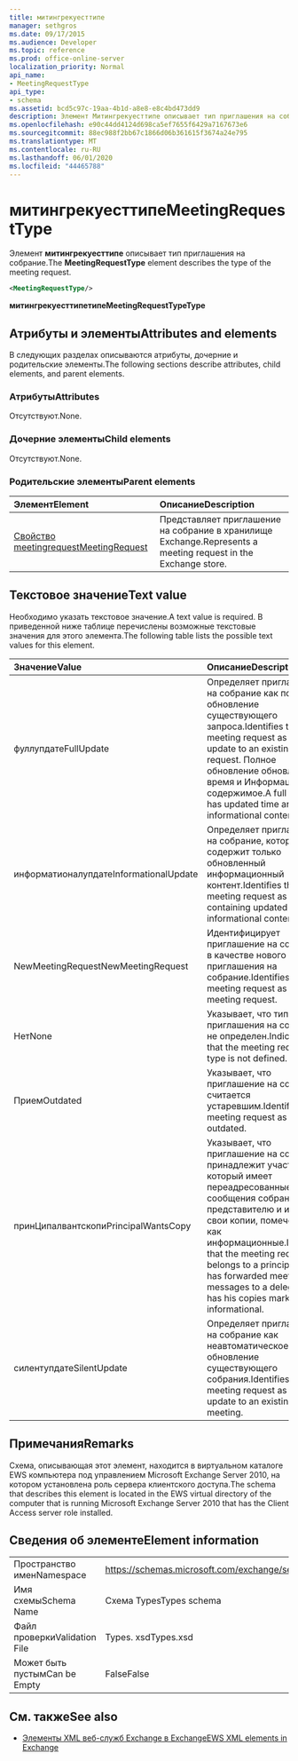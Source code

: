 ```yaml
---
title: митингрекуесттипе
manager: sethgros
ms.date: 09/17/2015
ms.audience: Developer
ms.topic: reference
ms.prod: office-online-server
localization_priority: Normal
api_name:
- MeetingRequestType
api_type:
- schema
ms.assetid: bcd5c97c-19aa-4b1d-a8e8-e8c4bd473dd9
description: Элемент Митингрекуесттипе описывает тип приглашения на собрание.
ms.openlocfilehash: e90c44dd4124d698ca5ef7655f6429a7167673e6
ms.sourcegitcommit: 88ec988f2bb67c1866d06b361615f3674a24e795
ms.translationtype: MT
ms.contentlocale: ru-RU
ms.lasthandoff: 06/01/2020
ms.locfileid: "44465788"
---
```

# <a name="meetingrequesttype"></a><span data-ttu-id="86ed5-103">митингрекуесттипе</span><span class="sxs-lookup"><span data-stu-id="86ed5-103">MeetingRequestType</span></span>

<span data-ttu-id="86ed5-104">Элемент **митингрекуесттипе** описывает тип приглашения на собрание.</span><span class="sxs-lookup"><span data-stu-id="86ed5-104">The **MeetingRequestType** element describes the type of the meeting request.</span></span> 
  
```xml
<MeetingRequestType/>
```

 <span data-ttu-id="86ed5-105">**митингрекуесттипетипе**</span><span class="sxs-lookup"><span data-stu-id="86ed5-105">**MeetingRequestTypeType**</span></span>
## <a name="attributes-and-elements"></a><span data-ttu-id="86ed5-106">Атрибуты и элементы</span><span class="sxs-lookup"><span data-stu-id="86ed5-106">Attributes and elements</span></span>

<span data-ttu-id="86ed5-107">В следующих разделах описываются атрибуты, дочерние и родительские элементы.</span><span class="sxs-lookup"><span data-stu-id="86ed5-107">The following sections describe attributes, child elements, and parent elements.</span></span>
  
### <a name="attributes"></a><span data-ttu-id="86ed5-108">Атрибуты</span><span class="sxs-lookup"><span data-stu-id="86ed5-108">Attributes</span></span>

<span data-ttu-id="86ed5-109">Отсутствуют.</span><span class="sxs-lookup"><span data-stu-id="86ed5-109">None.</span></span>
  
### <a name="child-elements"></a><span data-ttu-id="86ed5-110">Дочерние элементы</span><span class="sxs-lookup"><span data-stu-id="86ed5-110">Child elements</span></span>

<span data-ttu-id="86ed5-111">Отсутствуют.</span><span class="sxs-lookup"><span data-stu-id="86ed5-111">None.</span></span>
  
### <a name="parent-elements"></a><span data-ttu-id="86ed5-112">Родительские элементы</span><span class="sxs-lookup"><span data-stu-id="86ed5-112">Parent elements</span></span>

|<span data-ttu-id="86ed5-113">**Элемент**</span><span class="sxs-lookup"><span data-stu-id="86ed5-113">**Element**</span></span>|<span data-ttu-id="86ed5-114">**Описание**</span><span class="sxs-lookup"><span data-stu-id="86ed5-114">**Description**</span></span>|
|:-----|:-----|
|[<span data-ttu-id="86ed5-115">Свойство meetingrequest</span><span class="sxs-lookup"><span data-stu-id="86ed5-115">MeetingRequest</span></span>](meetingrequest.md) <br/> |<span data-ttu-id="86ed5-116">Представляет приглашение на собрание в хранилище Exchange.</span><span class="sxs-lookup"><span data-stu-id="86ed5-116">Represents a meeting request in the Exchange store.</span></span>  <br/> |
   
## <a name="text-value"></a><span data-ttu-id="86ed5-117">Текстовое значение</span><span class="sxs-lookup"><span data-stu-id="86ed5-117">Text value</span></span>

<span data-ttu-id="86ed5-118">Необходимо указать текстовое значение.</span><span class="sxs-lookup"><span data-stu-id="86ed5-118">A text value is required.</span></span> <span data-ttu-id="86ed5-119">В приведенной ниже таблице перечислены возможные текстовые значения для этого элемента.</span><span class="sxs-lookup"><span data-stu-id="86ed5-119">The following table lists the possible text values for this element.</span></span>
  
|<span data-ttu-id="86ed5-120">**Значение**</span><span class="sxs-lookup"><span data-stu-id="86ed5-120">**Value**</span></span>|<span data-ttu-id="86ed5-121">**Описание**</span><span class="sxs-lookup"><span data-stu-id="86ed5-121">**Description**</span></span>|
|:-----|:-----|
|<span data-ttu-id="86ed5-122">фуллупдате</span><span class="sxs-lookup"><span data-stu-id="86ed5-122">FullUpdate</span></span>  <br/> |<span data-ttu-id="86ed5-123">Определяет приглашение на собрание как полное обновление существующего запроса.</span><span class="sxs-lookup"><span data-stu-id="86ed5-123">Identifies the meeting request as a full update to an existing request.</span></span> <span data-ttu-id="86ed5-124">Полное обновление обновляет время и Информационное содержимое.</span><span class="sxs-lookup"><span data-stu-id="86ed5-124">A full update has updated time and informational content.</span></span>  <br/> |
|<span data-ttu-id="86ed5-125">информатионалупдате</span><span class="sxs-lookup"><span data-stu-id="86ed5-125">InformationalUpdate</span></span>  <br/> |<span data-ttu-id="86ed5-126">Определяет приглашение на собрание, которое содержит только обновленный информационный контент.</span><span class="sxs-lookup"><span data-stu-id="86ed5-126">Identifies the meeting request as only containing updated informational content.</span></span>  <br/> |
|<span data-ttu-id="86ed5-127">NewMeetingRequest</span><span class="sxs-lookup"><span data-stu-id="86ed5-127">NewMeetingRequest</span></span>  <br/> |<span data-ttu-id="86ed5-128">Идентифицирует приглашение на собрание в качестве нового приглашения на собрание.</span><span class="sxs-lookup"><span data-stu-id="86ed5-128">Identifies the meeting request as a new meeting request.</span></span>  <br/> |
|<span data-ttu-id="86ed5-129">Нет</span><span class="sxs-lookup"><span data-stu-id="86ed5-129">None</span></span>  <br/> |<span data-ttu-id="86ed5-130">Указывает, что тип приглашения на собрание не определен.</span><span class="sxs-lookup"><span data-stu-id="86ed5-130">Indicates that the meeting request type is not defined.</span></span>  <br/> |
|<span data-ttu-id="86ed5-131">Прием</span><span class="sxs-lookup"><span data-stu-id="86ed5-131">Outdated</span></span>  <br/> |<span data-ttu-id="86ed5-132">Указывает, что приглашение на собрание считается устаревшим.</span><span class="sxs-lookup"><span data-stu-id="86ed5-132">Identifies the meeting request as outdated.</span></span>  <br/> |
|<span data-ttu-id="86ed5-133">принЦипалвантскопи</span><span class="sxs-lookup"><span data-stu-id="86ed5-133">PrincipalWantsCopy</span></span>  <br/> |<span data-ttu-id="86ed5-134">Указывает, что приглашение на собрание принадлежит участнику, который имеет переадресованные сообщения собраний представителю и имеет свои копии, помеченные как информационные.</span><span class="sxs-lookup"><span data-stu-id="86ed5-134">Indicates that the meeting request belongs to a principal who has forwarded meeting messages to a delegate and has his copies marked as informational.</span></span>  <br/> |
|<span data-ttu-id="86ed5-135">силентупдате</span><span class="sxs-lookup"><span data-stu-id="86ed5-135">SilentUpdate</span></span>  <br/> |<span data-ttu-id="86ed5-136">Определяет приглашение на собрание как неавтоматическое обновление существующего собрания.</span><span class="sxs-lookup"><span data-stu-id="86ed5-136">Identifies the meeting request as a silent update to an existing meeting.</span></span>  <br/> |
   
## <a name="remarks"></a><span data-ttu-id="86ed5-137">Примечания</span><span class="sxs-lookup"><span data-stu-id="86ed5-137">Remarks</span></span>

<span data-ttu-id="86ed5-138">Схема, описывающая этот элемент, находится в виртуальном каталоге EWS компьютера под управлением Microsoft Exchange Server 2010, на котором установлена роль сервера клиентского доступа.</span><span class="sxs-lookup"><span data-stu-id="86ed5-138">The schema that describes this element is located in the EWS virtual directory of the computer that is running Microsoft Exchange Server 2010 that has the Client Access server role installed.</span></span>
  
## <a name="element-information"></a><span data-ttu-id="86ed5-139">Сведения об элементе</span><span class="sxs-lookup"><span data-stu-id="86ed5-139">Element information</span></span>

|||
|:-----|:-----|
|<span data-ttu-id="86ed5-140">Пространство имен</span><span class="sxs-lookup"><span data-stu-id="86ed5-140">Namespace</span></span>  <br/> |https://schemas.microsoft.com/exchange/services/2006/types  <br/> |
|<span data-ttu-id="86ed5-141">Имя схемы</span><span class="sxs-lookup"><span data-stu-id="86ed5-141">Schema Name</span></span>  <br/> |<span data-ttu-id="86ed5-142">Схема Types</span><span class="sxs-lookup"><span data-stu-id="86ed5-142">Types schema</span></span>  <br/> |
|<span data-ttu-id="86ed5-143">Файл проверки</span><span class="sxs-lookup"><span data-stu-id="86ed5-143">Validation File</span></span>  <br/> |<span data-ttu-id="86ed5-144">Types. xsd</span><span class="sxs-lookup"><span data-stu-id="86ed5-144">Types.xsd</span></span>  <br/> |
|<span data-ttu-id="86ed5-145">Может быть пустым</span><span class="sxs-lookup"><span data-stu-id="86ed5-145">Can be Empty</span></span>  <br/> |<span data-ttu-id="86ed5-146">False</span><span class="sxs-lookup"><span data-stu-id="86ed5-146">False</span></span>  <br/> |
   
## <a name="see-also"></a><span data-ttu-id="86ed5-147">См. также</span><span class="sxs-lookup"><span data-stu-id="86ed5-147">See also</span></span>



- [<span data-ttu-id="86ed5-148">Элементы XML веб-служб Exchange в Exchange</span><span class="sxs-lookup"><span data-stu-id="86ed5-148">EWS XML elements in Exchange</span></span>](ews-xml-elements-in-exchange.md)

